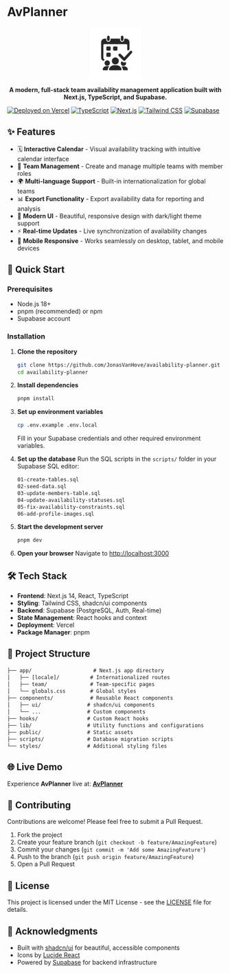 # AvPlanner

<div align="center">
  <img src="public/web-app-manifest-512x512.png" alt="AvPlanner Logo" width="120" height="120" />
  
  <p><strong>A modern, full-stack team availability management application built with Next.js, TypeScript, and Supabase.</strong></p>
</div>

[![Deployed on Vercel](https://img.shields.io/badge/Deployed%20on-Vercel-black?style=for-the-badge&logo=vercel)](https://vercel.com/jonasvh39-gmailcoms-projects/v0-full-stack-availability-planner)
[![TypeScript](https://img.shields.io/badge/TypeScript-007ACC?style=for-the-badge&logo=typescript&logoColor=white)](https://www.typescriptlang.org/)
[![Next.js](https://img.shields.io/badge/Next.js-000000?style=for-the-badge&logo=nextdotjs&logoColor=white)](https://nextjs.org/)
[![Tailwind CSS](https://img.shields.io/badge/Tailwind_CSS-38B2AC?style=for-the-badge&logo=tailwind-css&logoColor=white)](https://tailwindcss.com/)
[![Supabase](https://img.shields.io/badge/Supabase-3ECF8E?style=for-the-badge&logo=supabase&logoColor=white)](https://supabase.com/)

## ✨ Features

- 🗓️ **Interactive Calendar** - Visual availability tracking with intuitive calendar interface
- 👥 **Team Management** - Create and manage multiple teams with member roles
- 🌍 **Multi-language Support** - Built-in internationalization for global teams
- 📊 **Export Functionality** - Export availability data for reporting and analysis
- 🎨 **Modern UI** - Beautiful, responsive design with dark/light theme support
- ⚡ **Real-time Updates** - Live synchronization of availability changes
- 📱 **Mobile Responsive** - Works seamlessly on desktop, tablet, and mobile devices

## 🚀 Quick Start

### Prerequisites

- Node.js 18+ 
- pnpm (recommended) or npm
- Supabase account

### Installation

1. **Clone the repository**
   ```bash
   git clone https://github.com/JonasVanHove/availability-planner.git
   cd availability-planner
   ```

2. **Install dependencies**
   ```bash
   pnpm install
   ```

3. **Set up environment variables**
   ```bash
   cp .env.example .env.local
   ```
   Fill in your Supabase credentials and other required environment variables.

4. **Set up the database**
   Run the SQL scripts in the `scripts/` folder in your Supabase SQL editor:
   ```
   01-create-tables.sql
   02-seed-data.sql
   03-update-members-table.sql
   04-update-availability-statuses.sql
   05-fix-availability-constraints.sql
   06-add-profile-images.sql
   ```

5. **Start the development server**
   ```bash
   pnpm dev
   ```

6. **Open your browser**
   Navigate to [http://localhost:3000](http://localhost:3000)

## 🛠️ Tech Stack

- **Frontend**: Next.js 14, React, TypeScript
- **Styling**: Tailwind CSS, shadcn/ui components  
- **Backend**: Supabase (PostgreSQL, Auth, Real-time)
- **State Management**: React hooks and context
- **Deployment**: Vercel
- **Package Manager**: pnpm

## 📁 Project Structure

```
├── app/                    # Next.js app directory
│   ├── [locale]/          # Internationalized routes
│   ├── team/              # Team-specific pages
│   └── globals.css        # Global styles
├── components/            # Reusable React components
│   ├── ui/               # shadcn/ui components
│   └── ...               # Custom components
├── hooks/                # Custom React hooks
├── lib/                  # Utility functions and configurations
├── public/               # Static assets
├── scripts/              # Database migration scripts
└── styles/               # Additional styling files
```

## 🌐 Live Demo

Experience **AvPlanner** live at: **[AvPlanner](https://vercel.com/jonasvh39-gmailcoms-projects/v0-full-stack-availability-planner)**

## 🤝 Contributing

Contributions are welcome! Please feel free to submit a Pull Request.

1. Fork the project
2. Create your feature branch (`git checkout -b feature/AmazingFeature`)
3. Commit your changes (`git commit -m 'Add some AmazingFeature'`)
4. Push to the branch (`git push origin feature/AmazingFeature`)
5. Open a Pull Request

## 📄 License

This project is licensed under the MIT License - see the [LICENSE](LICENSE) file for details.

## 🙏 Acknowledgments

- Built with [shadcn/ui](https://ui.shadcn.com/) for beautiful, accessible components
- Icons by [Lucide React](https://lucide.dev/)
- Powered by [Supabase](https://supabase.com/) for backend infrastructure
